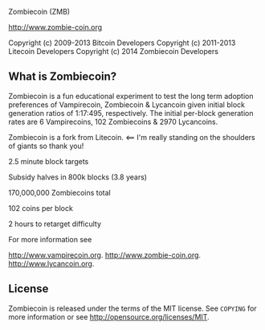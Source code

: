 Zombiecoin (ZMB)


http://www.zombie-coin.org

Copyright (c) 2009-2013 Bitcoin Developers
Copyright (c) 2011-2013 Litecoin Developers
Copyright (c) 2014 Zombiecoin Developers

What is Zombiecoin?
----------------
Zombiecoin is a fun educational experiment to test the long term adoption preferences of Vampirecoin, Zombiecoin & Lycancoin given initial block generation ratios of 1:17:495, respectively. The initial per-block generation rates are 6 Vampirecoins, 102 Zombiecoins & 2970 Lycancoins.

Zombiecoin is a fork from Litecoin. <== I'm really standing on the shoulders of giants so thank you!

2.5 minute block targets


Subsidy halves in 800k blocks (3.8 years)


170,000,000 Zombiecoins total


102 coins per block


2 hours to retarget difficulty

For more information see 

http://www.vampirecoin.org.
http://www.zombie-coin.org.
http://www.lycancoin.org.

License
-------

Zombiecoin is released under the terms of the MIT license. See `COPYING` for more
information or see http://opensource.org/licenses/MIT.



